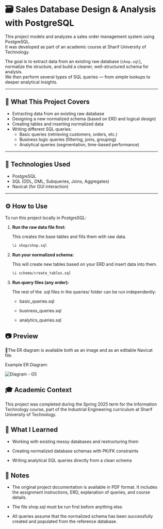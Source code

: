 # 🗃️ Sales Database Design & Analysis with PostgreSQL

This project models and analyzes a sales order management system using PostgreSQL.  
It was developed as part of an academic course at Sharif University of Technology.

The goal is to extract data from an existing raw database (`shop.sql`), normalize the structure, and build a cleaner, well-structured schema for analysis.  
We then perform several types of SQL queries — from simple lookups to deeper analytical insights.

---

## 🧠 What This Project Covers

- Extracting data from an existing raw database
- Designing a new normalized schema (based on ERD and logical design)
- Creating tables and inserting normalized data
- Writing different SQL queries:
  - Basic queries (retrieving customers, orders, etc.)
  - Business logic queries (filtering, joins, grouping)
  - Analytical queries (segmentation, time-based performance)

---

## 🧰 Technologies Used

- PostgreSQL
- SQL (DDL, DML, Subqueries, Joins, Aggregates)
- Navicat (for GUI interaction)

---

## ⚙️ How to Use

To run this project locally in PostgreSQL:

1. **Run the raw data file first:**

   This creates the base tables and fills them with raw data.
   
   ```bash
   \i shop/shop.sql
   ```

2. **Run your normalized schema:**

   This will create new tables based on your ERD and insert data into them.
   
    ```bash
    \i schema/create_tables.sql
    ```

3. **Run query files (any order):**
   
   The rest of the .sql files in the queries/ folder can be run independently:

    - basic_queries.sql

    - business_queries.sql

    - analytics_queries.sql

## 📷 Preview
📄The ER diagram is available both as an image and as an editable Navicat file.

Example ER Diagram:

![Diagram - G5](https://github.com/user-attachments/assets/80568d86-0689-44af-8021-cc55ac7b0a78)

## 🎓 Academic Context
This project was completed during the Spring 2025 term for the Information Technology course,
part of the Industrial Engineering curriculum at Sharif University of Technology.

## 🧠 What I Learned
- Working with existing messy databases and restructuring them

- Creating normalized database schemas with PK/FK constraints

- Writing analytical SQL queries directly from a clean schema

## 📎 Notes

- The original project documentation is available in PDF format. It includes the assignment instructions, ERD, explanation of queries, and course details.

- The file shop.sql must be run first before anything else.

- All queries assume that the normalized schema has been successfully created and populated from the reference database.
